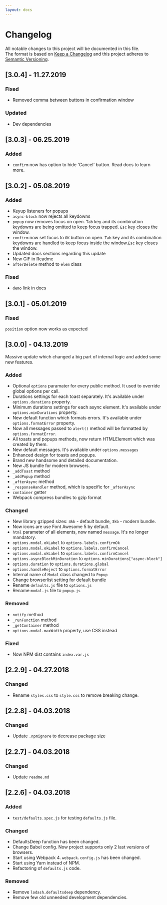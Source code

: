 ```yaml
---
layout: docs
---
```


# Changelog

All notable changes to this project will be documented in this file.  
The format is based on [Keep a Changelog](http://keepachangelog.com/en/1.0.0/)
and this project adheres to [Semantic Versioning](http://semver.org/spec/v2.0.0.html).

## [3.0.4] - 11.27.2019

### Fixed
* Removed comma between buttons in confirmation window

### Updated
* Dev dependencies

## [3.0.3] - 06.25.2019

### Added
* `confirm` now has option to hide 'Cancel' button. Read docs to learn more.

## [3.0.2] - 05.08.2019

### Added
* Keyup listeners for popups
* `async-block` now rejects all keydowns
* `popup` now removes focus on open. `Tab` key and its combination keydowns are being omitted to keep focus trapped. `Esc` key closes the window.
* `confirm` now set focus to `OK` button on open. `Tab` key and its combination keydowns are handled to keep focus inside the window.`Esc` key closes the window.
* Updated docs sections regarding this update
* New GIF in Readme 
* `afterDelete` method to `elem` class 

### Fixed
* `demo` link in docs
  
## [3.0.1] - 05.01.2019

### Fixed
`position` option now works as expected

## [3.0.0] - 04.13.2019
Massive update which changed a big part of internal logic and added some new features.

### Added
* Optional `options` paramater for every public method. It used to override global options per call.
* Durations settings for each toast separately. It's available under `options.durations` property.
* Minimum durations settings for each async element. It's available under `options.minDurations` property.
* New default function which formats errors. It's available under `options.formatError` property.
* Now all messages passed to `alert()` method will be formatted by `options.formatError`.
* All toasts and popups methods, now return HTMLElement which was created by them.
* New default messages. It's available under `options.messages`
* Enhanced design for toasts and popups.
* Brand new handsome and detailed documentation.
* New JS bundle for modern browsers.
* `_addToast` method
* `_addPopup` method
* `_afterAsync` method
* `_responseHandler` method, which is specific for `_afterAsync`
* `container` getter
* Webpack compress bundles to gzip format

### Changed
* New library gzipped sizes: `4kb` - default bundle, `3kb` - modern bundle.
* Now icons are use Font Awesome 5 by default.
* `html` parameter of all elements, now named `message`. It's no longer mandatory.
* `options.modal.okLabel` to `options.labels.confirmOk`
* `options.modal.okLabel` to `options.labels.confirmCancel`
* `options.modal.okLabel` to `options.labels.confirmCancel`
* `options.asyncBlockMinDuration` to `options.minDurations["async-block"]`
* `options.duration` to `options.durations.global`
* `options.handleReject` to `options.formatError`
* Internal name of `Modal` class changed to `Popup`
* Change browserlist setting for default bundle
* Rename `defaults.js` file to `options.js`
* Rename `modal.js` file to `popup.js`
  
### Removed
* `notify` method
* `_runFunction` method
* `_getContainer` method
* `options.modal.maxWidth` property, use CSS instead

### Fixed
* Now NPM dist contains `index.var.js`
  
## [2.2.9] - 04.27.2018

### Changed

* Rename `styles.css` to `style.css` to remove breaking change.

## [2.2.8] - 04.03.2018

### Changed

* Update `.npmignore` to decrease package size

## [2.2.7] - 04.03.2018

### Changed

* Update `readme.md`

## [2.2.6] - 04.03.2018

### Added

* `test/defaults.spec.js` for testing `defaults.js` file.

### Changed

* DefaultsDeep function has been changed.
* Change Babel config. Now project supports only 2 last versions of browsers.
* Start using Webpack 4. `webpack.config.js` has been changed.
* Start using Yarn instead of NPM.
* Refactoring of `defaults.js` code.

### Removed

* Remove `lodash.defaultsdeep` dependency.
* Remove few old unneeded development dependencies.
